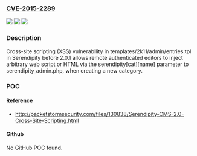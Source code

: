 ### [CVE-2015-2289](https://cve.mitre.org/cgi-bin/cvename.cgi?name=CVE-2015-2289)
![](https://img.shields.io/static/v1?label=Product&message=n%2Fa&color=blue)
![](https://img.shields.io/static/v1?label=Version&message=n%2Fa&color=blue)
![](https://img.shields.io/static/v1?label=Vulnerability&message=n%2Fa&color=brighgreen)

### Description

Cross-site scripting (XSS) vulnerability in templates/2k11/admin/entries.tpl in Serendipity before 2.0.1 allows remote authenticated editors to inject arbitrary web script or HTML via the serendipity[cat][name] parameter to serendipity_admin.php, when creating a new category.

### POC

#### Reference
- http://packetstormsecurity.com/files/130838/Serendipity-CMS-2.0-Cross-Site-Scripting.html

#### Github
No GitHub POC found.


